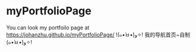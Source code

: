 # myPortfolioPage
You can look my portfoilo page at https://johanzhu.github.io/myPortfolioPage/
!(๑•̀ㅂ•́)و✧!
我的导航首页~自制(๑•̀ㅂ•́)و✧!
